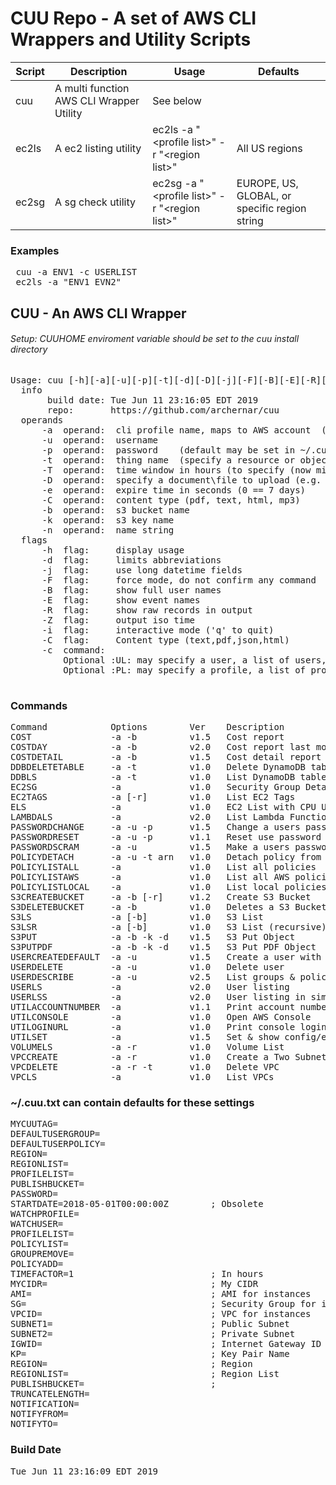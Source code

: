 # CUU Repo - A set of AWS CLI Wrappers and Utility Scripts
Script | Description | Usage | Defaults
------ | ----------- | ----- | --------
cuu | A multi function AWS CLI Wrapper Utility | See below
ec2ls | A ec2 listing utility | ec2ls -a "\<profile list\>" -r "\<region list\>" | All US regions
ec2sg | A sg check utility | ec2sg -a "\<profile list\>" -r "\<region list\>" | EUROPE, US, GLOBAL, or specific region string
### Examples
<pre>
 cuu -a ENV1 -c USERLIST
 ec2ls -a "ENV1 EVN2"
</pre>
 
## CUU - An AWS CLI Wrapper
###### Setup:  CUUHOME enviroment variable should be set to the cuu install directory
<pre>
Usage: cuu [-h][-a][-u][-p][-t][-d][-D][-j][-F][-B][-E][-R][-Z][-i][-c][-e]
  info
       build date: Tue Jun 11 23:16:05 EDT 2019
       repo:       https://github.com/archernar/cuu
  operands
      -a  operand:  cli profile name, maps to AWS account  (from .aws/config)
      -u  operand:  username
      -p  operand:  password    (default may be set in ~/.cuu.txt)
      -t  operand:  thing name  (specify a resource or object name)
      -T  operand:  time window in hours (to specify (now minus T) to now)
      -D  operand:  specify a document\file to upload (e.g. a policy document)
      -e  operand:  expire time in seconds (0 == 7 days)
      -C  operand:  content type (pdf, text, html, mp3)
      -b  operand:  s3 bucket name
      -k  operand:  s3 key name
      -n  operand:  name string
  flags
      -h  flag:     display usage
      -d  flag:     limits abbreviations
      -j  flag:     use long datetime fields
      -F  flag:     force mode, do not confirm any command
      -B  flag:     show full user names
      -E  flag:     show event names
      -R  flag:     show raw records in output
      -Z  flag:     output iso time
      -i  flag:     interactive mode ('q' to quit)
      -C  flag:     Content type (text,pdf,json,html)
      -c  command:
          Optional :UL: may specify a user, a list of users, a file, or the keyword ALLUSERS
          Optional :PL: may specify a profile, a list of profiles, or the special keyword ALLPROFILES
 
</pre>
### Commands  
<pre>
Command            Options        Ver    Description                                   Aliases
COST               -a -b          v1.5   Cost report                                   
COSTDAY            -a -b          v2.0   Cost report last month to today (gnuplot)     
COSTDETAIL         -a -b          v1.5   Cost detail report                            
DDBDELETETABLE     -a -t          v1.0   Delete DynamoDB table                         
DDBLS              -a -t          v1.0   List DynamoDB tables                          DDBLIST 
EC2SG              -a             v1.0   Security Group Detail Report                  
EC2TAGS            -a [-r]        v1.0   List EC2 Tags                                 ECT 
ELS                -a             v1.0   EC2 List with CPU Utilization                 ECPU ECPULS 
LAMBDALS           -a             v2.0   List Lambda Functions                         LAMBDATLIST 
PASSWORDCHANGE     -a -u -p       v1.5   Change a users password (given pword)         CHANGEPASSWORD 
PASSWORDRESET      -a -u -p       v1.1   Reset use password to a random password       RESET 
PASSWORDSCRAM      -a -u          v1.5   Make a users password unknown                 SCRAMPASSWORD SCRAM 
POLICYDETACH       -a -u -t arn   v1.0   Detach policy from user                       
POLICYLISTALL      -a             v1.0   List all policies                             LISTALLPOLICIES POLICYLS 
POLICYLISTAWS      -a             v1.0   List all AWS policies                         LISTAWSPOLICIES 
POLICYLISTLOCAL    -a             v1.0   List local policies                           LISTLOCALPOLICIES 
S3CREATEBUCKET     -a -b [-r]     v1.2   Create S3 Bucket                              S3CB 
S3DELETEBUCKET     -a -b          v1.0   Deletes a S3 Bucket                           S3RB 
S3LS               -a [-b]        v1.0   S3 List                                       S3LIST LB 
S3LSR              -a [-b]        v1.0   S3 List (recursive)                           S3LISTR LBR 
S3PUT              -a -b -k -d    v1.5   S3 Put Object                                 
S3PUTPDF           -a -b -k -d    v1.5   S3 Put PDF Object                             
USERCREATEDEFAULT  -a -u          v1.5   Create a user with default settings           CREATEDEFAULTUSER CDU 
USERDELETE         -a -u          v1.0   Delete user                                   DELETEUSER 
USERDESCRIBE       -a -u          v2.5   List groups & policies a/w user or userlist   DESCRIBEUSERS DU 
USERLS             -a             v2.0   User listing                                  USERLIST LISTUSERS LU 
USERLSS            -a             v2.0   User listing in simple format                 LUS 
UTILACCOUNTNUMBER  -a             v1.1   Print account number                          ACCOUNTNUMBER 
UTILCONSOLE        -a             v1.0   Open AWS Console                              CONSOLE 
UTILOGINURL        -a             v1.0   Print console login URL                       LOGINURL LOGIN 
UTILSET            -a             v1.5   Set & show config/env variables               SET 
VOLUMELS           -a -r          v1.0   Volume List                                   VOLLS 
VPCCREATE          -a -r          v1.0   Create a Two Subnet VPC                       CREATEVPC-2SUBNETS 
VPCDELETE          -a -r -t       v1.0   Delete VPC                                    DELETEVPC 
VPCLS              -a             v1.0   List VPCs                                     
</pre>
### ~/.cuu.txt can contain defaults for these settings
<pre>
MYCUUTAG=
DEFAULTUSERGROUP=
DEFAULTUSERPOLICY=
REGION=
REGIONLIST=
PROFILELIST=
PUBLISHBUCKET=
PASSWORD=
STARTDATE=2018-05-01T00:00:00Z        ; Obsolete
WATCHPROFILE=
WATCHUSER=
PROFILELIST=
POLICYLIST=
GROUPREMOVE=
POLICYADD=
TIMEFACTOR=1                          ; In hours
MYCIDR=                               ; My CIDR
AMI=                                  ; AMI for instances
SG=                                   ; Security Group for instances
VPCID=                                ; VPC for instances
SUBNET1=                              ; Public Subnet
SUBNET2=                              ; Private Subnet
IGWID=                                ; Internet Gateway ID
KP=                                   ; Key Pair Name
REGION=                               ; Region
REGIONLIST=                           ; Region List
PUBLISHBUCKET=                        ; 
TRUNCATELENGTH=
NOTIFICATION=
NOTIFYFROM=
NOTIFYTO=
</pre>
### Build Date
<pre>
Tue Jun 11 23:16:09 EDT 2019
</pre>
